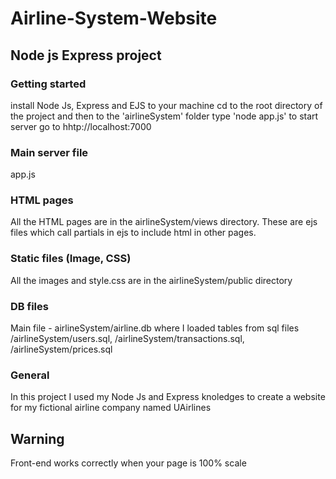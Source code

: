 # Airline-System-Website
## Node js Express project 

### Getting started
install Node Js, Express and EJS to your machine
cd to the root directory of the project and then to the 'airlineSystem' folder
type 'node app.js' to start server
go to hhtp://localhost:7000

### Main server file

app.js

### HTML pages
All the HTML pages are in the airlineSystem/views directory. These are ejs files which call partials in ejs to include html in other pages.

### Static files (Image, CSS)
All the images and style.css are in the airlineSystem/public directory

### DB files 
Main file - airlineSystem/airline.db where I loaded tables from sql files /airlineSystem/users.sql, /airlineSystem/transactions.sql, /airlineSystem/prices.sql

### General
In this project I used my Node Js and Express knoledges to create a website for my fictional airline company named UAirlines

## Warning
Front-end works correctly when your page is 100% scale

